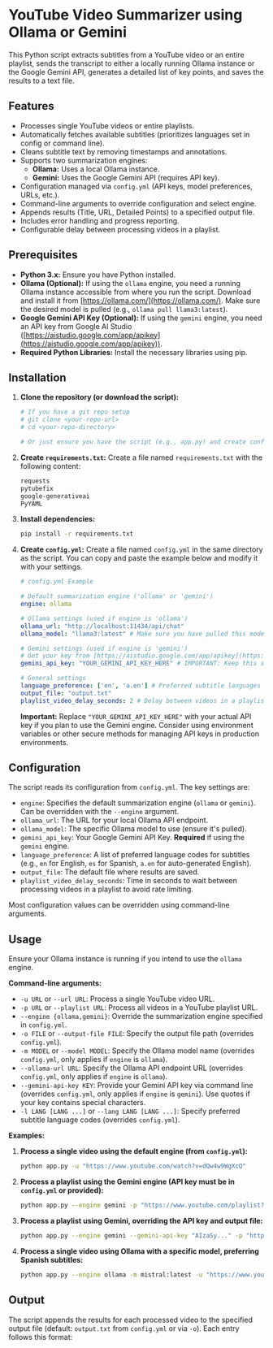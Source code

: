 # YouTube Video Summarizer using Ollama or Gemini

This Python script extracts subtitles from a YouTube video or an entire playlist, sends the transcript to either a locally running Ollama instance or the Google Gemini API, generates a detailed list of key points, and saves the results to a text file.

## Features

* Processes single YouTube videos or entire playlists.
* Automatically fetches available subtitles (prioritizes languages set in config or command line).
* Cleans subtitle text by removing timestamps and annotations.
* Supports two summarization engines:
    * **Ollama:** Uses a local Ollama instance.
    * **Gemini:** Uses the Google Gemini API (requires API key).
* Configuration managed via `config.yml` (API keys, model preferences, URLs, etc.).
* Command-line arguments to override configuration and select engine.
* Appends results (Title, URL, Detailed Points) to a specified output file.
* Includes error handling and progress reporting.
* Configurable delay between processing videos in a playlist.

## Prerequisites

* **Python 3.x:** Ensure you have Python installed.
* **Ollama (Optional):** If using the `ollama` engine, you need a running Ollama instance accessible from where you run the script. Download and install it from [https://ollama.com/](https://ollama.com/). Make sure the desired model is pulled (e.g., `ollama pull llama3:latest`).
* **Google Gemini API Key (Optional):** If using the `gemini` engine, you need an API key from Google AI Studio ([https://aistudio.google.com/app/apikey](https://aistudio.google.com/app/apikey)).
* **Required Python Libraries:** Install the necessary libraries using pip.

## Installation

1.  **Clone the repository (or download the script):**
    ```bash
    # If you have a git repo setup
    # git clone <your-repo-url>
    # cd <your-repo-directory>

    # Or just ensure you have the script (e.g., app.py) and create config.yml
    ```

2.  **Create `requirements.txt`:**
    Create a file named `requirements.txt` with the following content:
    ```txt
    requests
    pytubefix
    google-generativeai
    PyYAML
    ```

3.  **Install dependencies:**
    ```bash
    pip install -r requirements.txt
    ```

4.  **Create `config.yml`:**
    Create a file named `config.yml` in the same directory as the script. You can copy and paste the example below and modify it with your settings.
    ```yaml
    # config.yml Example

    # Default summarization engine ('ollama' or 'gemini')
    engine: ollama

    # Ollama settings (used if engine is 'ollama')
    ollama_url: "http://localhost:11434/api/chat"
    ollama_model: "llama3:latest" # Make sure you have pulled this model

    # Gemini settings (used if engine is 'gemini')
    # Get your key from [https://aistudio.google.com/app/apikey](https://aistudio.google.com/app/apikey)
    gemini_api_key: "YOUR_GEMINI_API_KEY_HERE" # IMPORTANT: Keep this secure!

    # General settings
    language_preference: ['en', 'a.en'] # Preferred subtitle languages (ISO 639-1 codes)
    output_file: "output.txt"
    playlist_video_delay_seconds: 2 # Delay between videos in a playlist

    ```
    **Important:** Replace `"YOUR_GEMINI_API_KEY_HERE"` with your actual API key if you plan to use the Gemini engine. Consider using environment variables or other secure methods for managing API keys in production environments.

## Configuration

The script reads its configuration from `config.yml`. The key settings are:

* `engine`: Specifies the default summarization engine (`ollama` or `gemini`). Can be overridden with the `--engine` argument.
* `ollama_url`: The URL for your local Ollama API endpoint.
* `ollama_model`: The specific Ollama model to use (ensure it's pulled).
* `gemini_api_key`: Your Google Gemini API Key. **Required** if using the `gemini` engine.
* `language_preference`: A list of preferred language codes for subtitles (e.g., `en` for English, `es` for Spanish, `a.en` for auto-generated English).
* `output_file`: The default file where results are saved.
* `playlist_video_delay_seconds`: Time in seconds to wait between processing videos in a playlist to avoid rate limiting.

Most configuration values can be overridden using command-line arguments.

## Usage

Ensure your Ollama instance is running if you intend to use the `ollama` engine.

**Command-line arguments:**

* `-u URL` or `--url URL`: Process a single YouTube video URL.
* `-p URL` or `--playlist URL`: Process all videos in a YouTube playlist URL.
* `--engine {ollama,gemini}`: Override the summarization engine specified in `config.yml`.
* `-o FILE` or `--output-file FILE`: Specify the output file path (overrides `config.yml`).
* `-m MODEL` or `--model MODEL`: Specify the Ollama model name (overrides `config.yml`, only applies if `engine` is `ollama`).
* `--ollama-url URL`: Specify the Ollama API endpoint URL (overrides `config.yml`, only applies if `engine` is `ollama`).
* `--gemini-api-key KEY`: Provide your Gemini API key via command line (overrides `config.yml`, only applies if `engine` is `gemini`). Use quotes if your key contains special characters.
* `-l LANG [LANG ...]` or `--lang LANG [LANG ...]`: Specify preferred subtitle language codes (overrides `config.yml`).

**Examples:**

1.  **Process a single video using the default engine (from `config.yml`):**
    ```bash
    python app.py -u "https://www.youtube.com/watch?v=dQw4w9WgXcQ"
    ```

2.  **Process a playlist using the Gemini engine (API key must be in `config.yml` or provided):**
    ```bash
    python app.py --engine gemini -p "https://www.youtube.com/playlist?list=PL..."
    ```

3.  **Process a playlist using Gemini, overriding the API key and output file:**
    ```bash
    python app.py --engine gemini --gemini-api-key "AIzaSy..." -p "https://www.youtube.com/playlist?list=PL..." -o gemini_summaries.txt
    ```

4.  **Process a single video using Ollama with a specific model, preferring Spanish subtitles:**
    ```bash
    python app.py --engine ollama -m mistral:latest -u "https://www.youtube.com/watch?v=..." -l es en
    ```

## Output

The script appends the results for each processed video to the specified output file (default: `output.txt` from `config.yml` or via `-o`). Each entry follows this format: